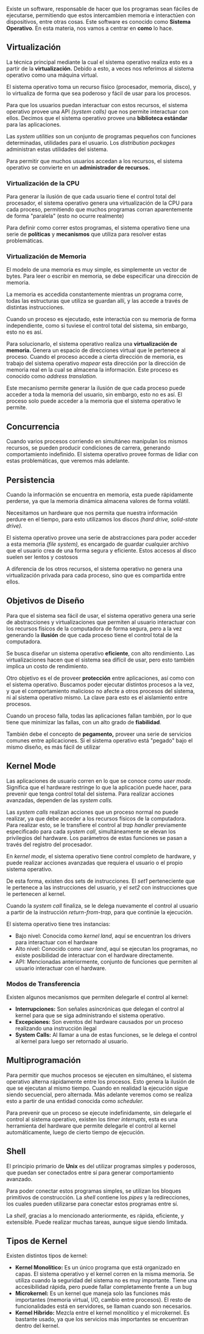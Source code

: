 Existe un software, responsable de hacer que los programas sean fáciles de ejecutarse, permitiendo que estos intercambien memoria e interactúen con dispositivos, entre otras cosas. Este software es conocido como **Sistema Operativo**. En esta materia, nos vamos a centrar en **como** lo hace.

## Virtualización

La técnica principal mediante la cual el sistema operativo realiza esto es a partir de la **virtualización.** Debido a esto, a veces nos referimos al sistema operativo como una máquina virtual.

El sistema operativo toma un recurso físico (procesador, memoria, disco), y lo virtualiza de forma que sea poderoso y fácil de usar para los procesos.

Para que los usuarios puedan interactuar con estos recursos, el sistema operativo provee una API *(system calls)* que nos permite interactuar con ellos. Decimos que el sistema operativo provee una **biblioteca estándar** para las aplicaciones.

Las *system utilities* son un conjunto de programas pequeños con funciones determinadas, utilidades para el usuario. Los *distribution packages* administran estas utilidades del sistema.

Para permitir que muchos usuarios accedan a los recursos, el sistema operativo se convierte en un **administrador de recursos.**

### Virtualización de la CPU

Para generar la ilusión de que cada usuario tiene el control total del procesador, el sistema operativo genera una virtualización de la CPU para cada proceso, permitiendo que muchos programas corran aparentemente de forma "paralela" (esto no ocurre realmente)

Para definir como correr estos programas, el sistema operativo tiene una serie de **políticas** y **mecanismos** que utiliza para resolver estas problemáticas.

### Virtualización de Memoria

El modelo de una memoria es muy simple, es simplemente un vector de bytes. Para leer o escribir en memoria, se debe especificar una dirección de memoria.

La memoria es accedida constantemente mientras un programa corre, todas las estructuras que utiliza se guardan allí, y las accede a través de distintas instrucciones.

Cuando un proceso es ejecutado, este interactúa con su memoria de forma independiente, como si tuviese el control total del sistema, sin embargo, esto no es así.

Para solucionarlo, el sistema operativo realiza una **virtualización de memoria.** Genera un espacio de direcciones virtual que le pertenece al proceso. Cuando el proceso accede a cierta dirección de memoria, es trabajo del sistema operativo *mapear* esta dirección por la dirección de memoria real en la cual se almacena la información. Este proceso es conocido como *address translation.*

Este mecanismo permite generar la ilusión de que cada proceso puede acceder a toda la memoria del usuario, sin embargo, esto no es así. El proceso solo puede acceder a la memoria que el sistema operativo le permite.

## Concurrencia

Cuando varios procesos corriendo en simultáneo manipulan los mismos recursos, se pueden producir condiciones de carrera, generando comportamiento indefinido. El sistema operativo provee formas de lidiar con estas problemáticas, que veremos más adelante.

## Persistencia

Cuando la información se encuentra en memoria, esta puede rápidamente perderse, ya que la memoria dinámica almacena valores de forma volátil.

Necesitamos un hardware que nos permita que nuestra información perdure en el tiempo, para esto utilizamos los discos *(hard drive, solid-state drive).*

El sistema operativo provee una serie de abstracciones para poder acceder a esta memoria *(file system),* es encargado de guardar cualquier archivo que el usuario crea de una forma segura y eficiente. Estos accesos al disco suelen ser lentos y costosos

A diferencia de los otros recursos, el sistema operativo no genera una virtualización privada para cada proceso, sino que es compartida entre ellos.

## Objetivos de Diseño

Para que el sistema sea fácil de usar, el sistema operativo genera una serie de abstracciones y virtualizaciones que permiten al usuario interactuar con los recursos físicos de la computadora de forma segura, pero a la vez generando la **ilusión** de que cada proceso tiene el control total de la computadora.

Se busca diseñar un sistema operativo **eficiente**, con alto rendimiento. Las virtualizaciones hacen que el sistema sea difícil de usar, pero esto también implica un costo de rendimiento.

Otro objetivo es el de proveer **protección** entre aplicaciones, así como con el sistema operativo. Buscamos poder ejecutar distintos procesos a la vez, y que el comportamiento malicioso no afecte a otros procesos del sistema, ni al sistema operativo mismo. La clave para esto es el aislamiento entre procesos.

Cuando un proceso falla, todas las aplicaciones fallan también, por lo que tiene que minimizar las fallas, con un alto grado de **fiabilidad**.

También debe el concepto de **pegamento,** proveer una serie de servicios comunes entre aplicaciones. Si el sistema operativo está "pegado" bajo el mismo diseño, es más fácil de utilizar

## Kernel Mode

Las aplicaciones de usuario corren en lo que se conoce como *user mode.* Significa que el hardware restringe lo que la aplicación puede hacer, para prevenir que tenga control total del sistema. Para realizar acciones avanzadas, dependen de las *system calls.*

Las *system calls* realizan acciones que un proceso normal no puede realizar, ya que debe acceder a los recursos físicos de la computadora. Para realizar esto, se le transfiere el control al *trap handler* previamente especificado para cada *system call*, simultáneamente se elevan los privilegios del hardware. Los parámetros de estas funciones se pasan a través del registro del procesador.

En *kernel mode,* el sistema operativo tiene control completo de hardware, y puede realizar acciones avanzadas que requiera el usuario o el propio sistema operativo.

De esta forma, existen dos sets de instrucciones. El *set1* perteneciente que le pertenece a las instrucciones del usuario, y el *set2* con instrucciones que le pertenecen al kernel.

Cuando la *system call* finaliza, se le delega nuevamente el control al usuario a partir de la instrucción *return-from-trap*, para que continúe la ejecución.

El sistema operativo tiene tres instancias:

- Bajo nivel: Conocida como *kernel land*, aquí se encuentran los drivers para interactuar con el hardware
- Alto nivel: Conocido como *user land*, aquí se ejecutan los programas, no existe posibilidad de interactuar con el hardware directamente.
- API: Mencionadas anteriormente, conjunto de funciones que permiten al usuario interactuar con el hardware.

### Modos de Transferencia

Existen algunos mecanismos que permiten delegarle el control al kernel:

- **Interrupciones:** Son señales asincrónicas que delegan el control al kernel para que se siga administrando el sistema operativo.
- **Excepciones:** Son eventos del hardware causados por un proceso realizando una instrucción ilegal
- **System Calls:** Al llamar a una de estas funciones, se le delega el control al kernel para luego ser retornado al usuario.

## Multiprogramación

Para permitir que muchos procesos se ejecuten en simultáneo, el sistema operativo alterna rápidamente entre los procesos. Esto genera la ilusión de que se ejecutan al mismo tiempo. Cuando en realidad la ejecución sigue siendo secuencial, pero alternada. Más adelante veremos como se realiza esto a partir de una entidad conocida como *scheduler.*

Para prevenir que un proceso se ejecute indefinidamente, sin delegarle el control al sistema operativo, existen los *timer interrupts*, esta es una herramienta del hardware que permite delegarle el control al kernel automáticamente, luego de cierto tiempo de ejecución.

## Shell

El principio primario de **Unix** es del utilizar programas simples y poderosos, que puedan ser conectados entre sí para generar comportamiento avanzado.

Para poder conectar estos programas simples, se utilizan los bloques primitivos de construcción. La *shell* contiene los *pipes* y la redirecciones, los cuales pueden utilizarse para conectar estos programas entre sí.

La *shell*, gracias a lo mencionado anteriormente, es rápida, eficiente, y extensible. Puede realizar muchas tareas, aunque sigue siendo limitada.

## Tipos de Kernel

Existen distintos tipos de kernel:

- **Kernel Monolítico:** Es un único programa que está organizado en capas. El sistema operativo y el kernel corren en la misma memoria. Se utiliza cuando la seguridad del sistema no es muy importante. Tiene una accesibilidad rápida, pero puede fallar completamente frente a un bug
- **Microkernel:** Es un kernel que maneja solo las funciones más importantes (memoria virtual, I/O, cambio entre procesos). El resto de funcionalidades está en servidores, se llaman cuando son necesarios.
- **Kernel Híbrido:** Mezcla entre el kernel monolítico y el microkernel. Es bastante usado, ya que los servicios más importantes se encuentran dentro del kernel.
